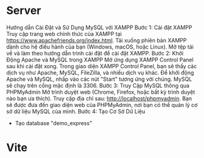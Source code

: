# Server

Hướng dẫn Cài Đặt và Sử Dụng MySQL với XAMPP
Bước 1: Cài đặt XAMPP
Truy cập trang web chính thức của XAMPP tại <https://www.apachefriends.org/index.html>.
Tải xuống phiên bản XAMPP dành cho hệ điều hành của bạn (Windows, macOS, hoặc Linux).
Mở tệp tải về và làm theo hướng dẫn trình cài đặt để cài đặt XAMPP.
Bước 2: Khởi Động Apache và MySQL trong XAMPP
Mở ứng dụng XAMPP Control Panel sau khi cài đặt xong.
Trong giao diện XAMPP Control Panel, bạn sẽ thấy các dịch vụ như Apache, MySQL, FileZilla, và nhiều dịch vụ khác.
Để khởi động Apache và MySQL, nhấp vào các nút "Start" tương ứng với chúng. MySQL sẽ chạy trên cổng mặc định là 3306.
Bước 3: Truy Cập MySQL thông qua PHPMyAdmin
Mở trình duyệt web (Chrome, Firefox, hoặc bất kỳ trình duyệt nào bạn ưa thích).
Truy cập địa chỉ sau: <http://localhost/phpmyadmin>.
Bạn sẽ được đưa đến giao diện web của PHPMyAdmin, nơi bạn có thể quản lý cơ sở dữ liệu MySQL của mình.
Bước 4: Tạo Cơ Sở Dữ Liệu

- Tạo database "demo_express"

# Vite
